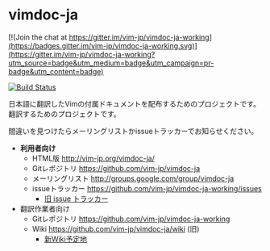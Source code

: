 # vimdoc-ja

[![Join the chat at https://gitter.im/vim-jp/vimdoc-ja-working](https://badges.gitter.im/vim-jp/vimdoc-ja-working.svg)](https://gitter.im/vim-jp/vimdoc-ja-working?utm_source=badge&utm_medium=badge&utm_campaign=pr-badge&utm_content=badge)

[![Build Status](https://travis-ci.org/vim-jp/vimdoc-ja-working.svg?branch=master)](https://travis-ci.org/vim-jp/vimdoc-ja-working)

日本語に翻訳したVimの付属ドキュメントを配布するためのプロジェクトです。
翻訳するためのプロジェクトです。

間違いを見つけたらメーリングリストかissueトラッカーでお知らせください。

- **利用者向け**
  - HTML版 http://vim-jp.org/vimdoc-ja/
  - Gitレポジトリ https://github.com/vim-jp/vimdoc-ja
  - メーリングリスト http://groups.google.com/group/vimdoc-ja
  - issueトラッカー https://github.com/vim-jp/vimdoc-ja-working/issues
    - [旧 issue トラッカー](https://github.com/vim-jp/vimdoc-ja/issues)
- 翻訳作業者向け
  - Gitレポジトリ https://github.com/vim-jp/vimdoc-ja-working
  - Wiki https://github.com/vim-jp/vimdoc-ja/wiki (旧)
    - [新Wiki予定地](https://github.com/vim-jp/vimdoc-ja-working/wiki)
